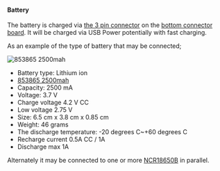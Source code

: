 #### Battery

The battery is charged via [the 3 pin connector](./CONNECTORS.md#3-pin-battery-connector) on 
the [bottom connector board](./BOTTOM_BOARD.md).
It will be charged via USB Power potentially with fast charging.

As an example of the type of battery that may be connected;

![853865 2500mah](./l-1500.jpg)

* Battery type: Lithium ion
* [853865 2500mah](https://www.ebay.com/itm/3-wire-853865-3-7V-2500mAh-Polymer-Li-Lithium-cell-thermistor-For-GPS-Tablet-PC/183409437734?_trkparms=aid%3D1110006%26algo%3DHOMESPLICE.SIM%26ao%3D1%26asc%3D20190606144518%26meid%3D3ce42517976847e8bed89cda9b05ede5%26pid%3D101072%26rk%3D2%26rkt%3D12%26sd%3D111732839791%26itm%3D183409437734%26pmt%3D0%26noa%3D1%26pg%3D2546172%26algv%3DDefaultOrganic%26brand%3DUnbranded&_trksid=p2546172.c101072.m2109)
* Capacity: 2500 mA
* Voltage: 3.7 V
* Charge voltage 4.2 V CC
* Low voltage 2.75 V
* Size: 6.5 cm x 3.8 cm x 0.85 cm
* Weight: 46 grams
* The discharge temperature: -20 degrees C~+60 degrees C
* Recharge current 0.5A CC / 1A
* Discharge max 1A

Alternately it may be connected to one or more [NCR18650B](https://www.aliexpress.com/item/32887423130.html?spm=a2g0s.9042311.0.0.27424c4ddGGo0m) in parallel.
